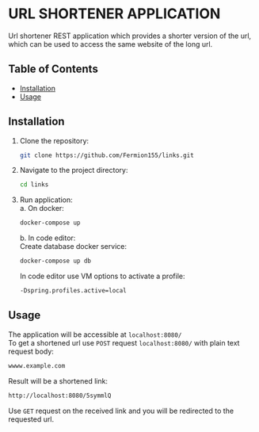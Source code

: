# URL SHORTENER APPLICATION

Url shortener REST application which provides a shorter version of the url, which can be used to access the same website of the long url.

## Table of Contents

- [Installation](#installation)
- [Usage](#usage)

## Installation

1. Clone the repository:
   ``` sh
   git clone https://github.com/Fermion155/links.git
   ```
2. Navigate to the project directory:
    ```sh
    cd links
    ```
3. Run application:    
    a. On docker:
    ``` sh
    docker-compose up
    ```
    b. In code editor:  
    Create database docker service:
    ``` sh  
    docker-compose up db
    ```  
   In code editor use VM options to activate a profile:
     ```sh
    -Dspring.profiles.active=local
     ```
## Usage

 The application will be accessible at ``localhost:8080/``   
 To get a shortened url use `` POST `` request ``localhost:8080/`` with plain text request body:  
 ```sh
 wwww.example.com
 ```
Result will be a shortened link:
```sh
http://localhost:8080/5symmlQ
```
Use ``GET`` request on the received link and you will be redirected to the requested url.
